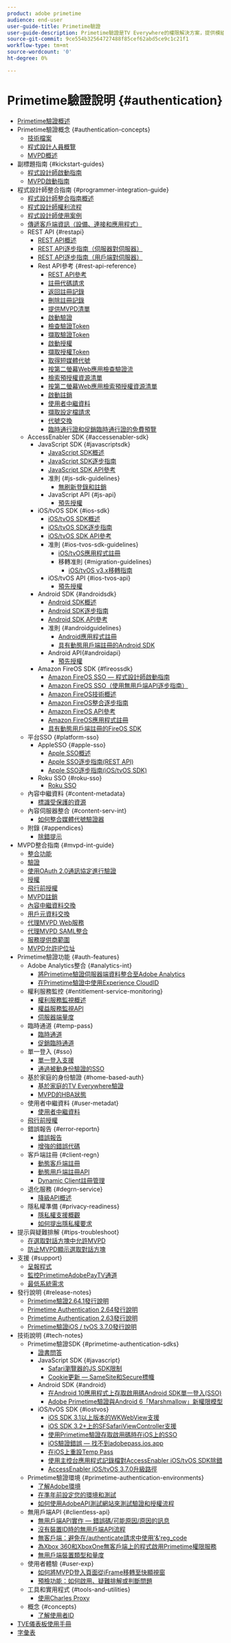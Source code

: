 ```yaml
---
product: adobe primetime
audience: end-user
user-guide-title: Primetime驗證
user-guide-description: Primetime驗證是TV Everywhere的權限解決方案，提供模組化架構，以判斷要求存取資源的人是否有權使用資源。
source-git-commit: 9ce554b32564727488f85cef62abd5ce9c1c21f1
workflow-type: tm+mt
source-wordcount: '0'
ht-degree: 0%

---
```



# Primetime驗證說明 {#authentication}

+ [Primetime驗證概述](home.md)
+ Primetime驗證概念 {#authentication-concepts}
   + [技術檔案](technical-paper.md)
   + [程式設計人員概覽](programmer-overview.md)
   + [MVPD概述](mvpd-overview.md)
+ 副標題指南 {#kickstart-guides}
   + [程式設計師啟動指南](programmer-kickstart-guide.md)
   + [MVPD啟動指南](mvpd-kickstart-guide.md)
+ 程式設計師整合指南 {#programmer-integration-guide}
   + [程式設計師整合指南概述](programmer-integration-guide-overview.md)
   + [程式設計師權利流程](entitlement-flow.md)
   + [程式設計師使用案例](programmer-use-cases.md)
   + [傳遞客戶端資訊（設備、連接和應用程式）](passing-client-information-device-connection-and-application.md)
   + REST API {#restapi}
      + [REST API概述](rest-api-overview.md)
      + [REST API逐步指南（伺服器對伺服器）](rest-api-cookbook-servertoserver.md)
      + [REST API逐步指南（用戶端對伺服器）](rest-api-cookbook-clienttoserver.md)
      + Rest API參考 {#rest-api-reference}
         + [REST API參考](rest-api-reference.md)
         + [註冊代碼請求](registration-code-request.md)
         + [返回註冊記錄](return-registration-record.md)
         + [刪除註冊記錄](delete-registration-record.md)
         + [提供MVPD清單](provide-mvpd-list.md)
         + [啟動驗證](initiate-authentication.md)
         + [檢查驗證Token](check-authentication-token.md)
         + [擷取驗證Token](retrieve-authentication-token.md)
         + [啟動授權](initiate-authorization.md)
         + [擷取授權Token](retrieve-authorization-token.md)
         + [取得短媒體代號](obtain-short-media-token.md)
         + [按第二螢幕Web應用檢查驗證流](check-authentication-flow-by-second-screen-web-app.md)
         + [檢索預授權資源清單](retrieve-list-of-preauthorized-resources.md)
         + [按第二螢幕Web應用檢索預授權資源清單](retrieve-list-of-preauthorized-resources-by-second-screen-web-app.md)
         + [啟動註銷](initiate-logout.md)
         + [使用者中繼資料](user-metadata.md)
         + [擷取設定檔請求](retrieve-profilerequest.md)
         + [代號交換](token-exchange.md)
         + [臨時通行證和促銷臨時通行證的免費預覽](free-preview-for-temp-pass-and-promotional-temp-pass.md)
   + AccessEnabler SDK {#accessenabler-sdk}
      + JavaScript SDK {#javascriptsdk}
         + [JavaScript SDK概述](javascript-sdk-overview.md)
         + [JavaScript SDK逐步指南](javascript-sdk-cookbook.md)
         + [JavaScript SDK API參考](javascript-sdk-api-reference.md)
         + 准則 {#js-sdk-guidelines}
            + [無刷新登錄和註銷](refreshless-login-and-logout.md)
         + JavaScript API {#js-api}
            + [預先授權](js-preauthorize.md)
      + iOS/tvOS SDK {#ios-sdk}
         + [iOS/tvOS SDK概述](iostvos-sdk-overview.md)
         + [iOS/tvOS SDK逐步指南](iostvos-sdk-cookbook.md)
         + [iOS/tvOS SDK API參考](iostvos-sdk-api-reference.md)
         + 准則 {#ios-tvos-sdk-guidelines}
            + [iOS/tvOS應用程式註冊](iostvos-application-registration.md)
            + 移轉准則 {#migration-guidelines}
               + [iOS/tvOS v3.x移轉指南](iostvos-v3x-migration-guide.md)
         + iOS/tvOS API {#ios-tvos-api}
            + [預先授權](preauthorize.md)
      + Android SDK {#androidsdk}
         + [Android SDK概述](android-sdk-overview.md)
         + [Android SDK逐步指南](android-sdk-cookbook.md)
         + [Android SDK API參考](android-sdk-api-reference.md)
         + 准則 {#androidguidelines}
            + [Android應用程式註冊](android-application-registration.md)
            + [具有動態用戶端註冊的Android SDK](android-sdk-with-dynamic-client-registration.md)
         + Android API{#androidapi}
            + [預先授權](preauthorize-android.md)
      + Amazon FireOS SDK {#fireossdk}
         + [Amazon FireOS SSO — 程式設計師啟動指南](amazon-firetv-sso-programmer-kickoff-guide.md)
         + [Amazon FireOS SSO（使用無用戶端API逐步指南）](amazon-fireos-sso-using-clientless-api-cookbook.md)
         + [Amazon FireOS技術概述](amazon-fireos-technical-overview.md)
         + [Amazon FireOS整合逐步指南](amazon-fireos-integration-cookbook.md)
         + [Amazon FireOS API參考](amazon-fireos-native-client-api-reference.md)
         + [Amazon FireOS應用程式註冊](amazon-fireos-application-registration.md)
         + [具有動態用戶端註冊的FireOS SDK](fireos-sdk-with-dynamic-client-registration.md)
   + 平台SSO {#platform-sso}
      + AppleSSO {#apple-sso}
         + [Apple SSO概述](apple-sso-overview.md)
         + [Apple SSO逐步指南(REST API)](apple-sso-cookbook-rest-api.md)
         + [Apple SSO逐步指南(iOS/tvOS SDK)](apple-sso-cookbook-iostvos-sdk.md)
      + Roku SSO {#roku-sso}
         + [Roku SSO](roku-sso-overview.md)
   + 內容中繼資料 {#content-metadata}
      + [標識受保護的資源](identify-protected-resources.md)
   + 內容伺服器整合 {#content-serv-int}
      + [如何整合媒體代號驗證器](media-token-verifier-int.md)
   + 附錄 {#appendices}
      + [除錯提示](appendix-b-debugging-tips.md)
+ MVPD整合指南 {#mvpd-int-guide}
   + [整合功能](mvpd-integr-features.md)
   + [驗證](authn-usecase.md)
   + [使用OAuth 2.0通訊協定進行驗證](authn-oauth2-protocol.md)
   + [授權](authz-usecase.md)
   + [飛行前授權](mvpd-preflight-authz.md)
   + [MVPD註銷](usecase-mvpd-logout.md)
   + [內容中繼資料交換](mvpd-content-metadata-exchange.md)
   + [用戶元資料交換](mvpd-user-metadata-exchng.md)
   + [代理MVPD Web服務](proxy-mvpd-webserv.md)
   + [代理MVPD SAML整合](proxy-mvpd-saml-int.md)
   + [服務提供商範圍](serv-provider-scoping.md)
   + [MVPD允許IP位址](mvpd-listing-ip-addres.md)
+ Primetime驗證功能 {#auth-features}
   + Adobe Analytics整合 {#analytics-int}
      + [將Primetime驗證伺服器端資料整合至Adobe Analytics](integrate-authn-servr-data-analytics.md)
      + [在Primetime驗證中使用Experience CloudID](exp-cloud-id-authn.md)
   + 權利服務監控 {#entitlement-service-monitoring}
      + [權利服務監視概述](entitlement-service-monitoring-overview.md)
      + [權益服務監視API](entitlement-service-monitoring-api.md)
      + [伺服器端量度](understanding-serverside-metrics.md)
   + 臨時通道 {#temp-pass}
      + [臨時通道](temp-pass.md)
      + [促銷臨時通道](promotional-temp-pass.md)
   + 單一登入 {#sso}
      + [單一登入支援](sso-support.md)
      + [通過被動身份驗證的SSO](sso-passive-authn.md)
   + 基於家庭的身份驗證 {#home-based-auth}
      + [基於家庭的TV Everywhere驗證](home-based-authn-tve.md)
      + [MVPD的HBA狀態](hba-status-mvpds.md)
   + 使用者中繼資料 {#user-metadat}
      + [使用者中繼資料](user-metadata-feature.md)
   + [飛行前授權](preflight-authz.md)
   + 錯誤報告 {#error-reportn}
      + [錯誤報告](error-reporting.md)
      + [增強的錯誤代碼](enhanced-error-codes.md)
   + 客戶端註冊 {#client-regn}
      + [動態客戶端註冊](dynamic-client-registration.md)
      + [動態用戶端註冊API](dynamic-client-registration-api.md)
      + [Dynamic Client註冊管理](dynamic-client-registration-management.md)
   + 退化服務 {#degrn-service}
      + [降級API概述](degradation-api-overview.md)
   + 隱私權準備 {#privacy-readiness}
      + [隱私權支援概觀](privacy-supp-overview.md)
      + [如何提出隱私權要求](make-privacy-req.md)
+ 提示與疑難排解 {#tips-troubleshoot}
   + [在選取對話方塊中允許MVPD](allow-mvpd-selectn-dialog.md)
   + [防止MVPD顯示選取對話方塊](prevent-mvpd-selectn-dialog.md)
+ 支援 {#support}
   + [呈報程式](escalation-procedures.md)
   + [監控PrimetimeAdobePayTV通道](monitoring-adobe-pay-tv-pass.md)
   + [最低系統需求](minimum-system-requirements.md)
+ 發行說明 {#release-notes}
   + [Primetime驗證2.64.1發行說明](auth-rn-2641.md)
   + [Primetime Authentication 2.64發行說明](auth-rn-264.md)
   + [Primetime Authentication 2.63發行說明](auth-rn-263.md)
   + [Primetime驗證iOS / tvOS 3.7.0發行說明](authn-rn-ios-tvos-370.md)
+ 技術說明 {#tech-notes}
   + Primetime驗證SDK {#primetime-authentication-sdks}
      + [證書問答](certificates-qa.md)
      + JavaScript SDK {#javascript}
         + [Safari瀏覽器的JS SDK限制](js-sdk-limitations-for-safari-browser.md)
         + [Cookie更新 — SameSite和Secure標幟](cookies-updates--samesite-and-secure-flags.md)
      + Android SDK {#android}
         + [在Android 10應用程式上存取啟用碼Android SDK單一登入(SSO)](access-enabler-android-sdk-single-signon-sso-on-android-10-devices.md)
         + [Adobe Primetime驗證與Android 6「Marshmallow」新權限模型](adobe-primetime-authentication-and-the-android-6-marshmallow-new-permissions-model.md)
      + iOS/tvOS SDK {#iostvos}
         + [iOS SDK 3.1以上版本的WKWebView支援](wkwebview-support-on-ios-sdk-31.md)
         + [iOS SDK 3.2+上的SFSafariViewController支援](sfsafariviewcontroller-support-on-ios-sdk-32.md)
         + [使用Primetime驗證存取啟用碼時在iOS上的SSO](sso-on-ios-when-using-the-primetime-authentication-access-enabler.md)
         + [iOS驗證錯誤 — 找不到adobepass.ios.app](ios-authentication-error-adobepassiosapp-cannot-be-found.md)
         + [在iOS上重設Temp Pass](reset-temp-pass-on-ios.md)
         + [使用主控台應用程式記錄檔對AccessEnabler iOS/tvOS SDK除錯](debugging-the-accessenabler-iostvos-sdk-using-console-app-logs.md)
         + [AccessEnabler iOS/tvOS 3.7.0升級路徑](accessenabler-iostvos-370-upgrade-path.md)
   + Primetime驗證環境 {#primetime-authentication-environments}
      + [了解Adobe環境](understanding-the-adobe-environments.md)
      + [在準年前設定您的環境和測試](setting-up-your-environment-and-testing-in-prequal.md)
      + [如何使用AdobeAPI測試網站來測試驗證和授權流程](test-authn-authz-flows-using-adobes-api-test-site.md)
   + 無用戶端API {#clientless-api}
      + [無用戶端API實作 — 錯誤碼/可能原因/原因的訊息](clientless-api-implementation-error-codes--messages-with-probable-reason--cause.md)
      + [沒有裝置ID時的無用戶端API流程](clientless-api-flow-in-the-absence-of-device-id.md)
      + [無客戶端：避免在/authenticate請求中使用&#39;&amp;&#39;reg_code](clientless-avoid-using-reg-code-in-authenticate-request.md)
      + [為Xbox 360和XboxOne無客戶端上的程式啟用Primetime權限服務](enabling-primetime-entitlement-services-for-a-programmer-on-xbox-360-and-xboxone-clientless-solution.md)
      + [無用戶端裝置類型和量度](benefits-of-using-the-clientless-devicetype-parameter-in-pass-metrics.md)
   + 使用者體驗 {#user-exp}
      + [如何將MVPD登入頁面從iFrame移轉至快顯視窗](migr-mvpd-login-iframe-popup.md)
      + [預檢功能：如何啟用、疑難排解或判斷問題](preflight-feature.md)
   + 工具和實用程式 {#tools-and-utilities}
      + [使用Charles Proxy](using-charles-proxy.md)
   + 概念 {#concepts}
      + [了解使用者ID](understanding-user-ids.md)
+ [TVE儀表板使用手冊](tve-dashboard-user-guide.md)
+ [字彙表](glossary.md)
